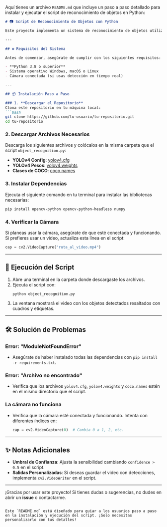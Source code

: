 Aquí tienes un archivo `README.md` que incluye un paso a paso detallado para instalar y ejecutar el script de reconocimiento de objetos en Python:

```markdown
# 📷 Script de Reconocimiento de Objetos con Python

Este proyecto implementa un sistema de reconocimiento de objetos utilizando **Python** y **YOLOv4**. Permite identificar y clasificar objetos en tiempo real usando la cámara de tu computadora o un archivo de video.

---

## ⚙️ Requisitos del Sistema

Antes de comenzar, asegúrate de cumplir con los siguientes requisitos:

- **Python 3.8 o superior**
- Sistema operativo Windows, macOS o Linux
- Cámara conectada (si usas detección en tiempo real)

---

## 📦 Instalación Paso a Paso

### 1. **Descargar el Repositorio**
Clona este repositorio en tu máquina local:
```bash
git clone https://github.com/tu-usuario/tu-repositorio.git
cd tu-repositorio
```

### 2. **Descargar Archivos Necesarios**
Descarga los siguientes archivos y colócalos en la misma carpeta que el script `object_recognition.py`:

- **YOLOv4 Config**: [yolov4.cfg](https://github.com/AlexeyAB/darknet/blob/master/cfg/yolov4.cfg)
- **YOLOv4 Pesos**: [yolov4.weights](https://github.com/AlexeyAB/darknet/releases/download/darknet_yolo_v3_optimal/yolov4.weights)
- **Clases de COCO**: [coco.names](https://github.com/pjreddie/darknet/blob/master/data/coco.names)

### 3. **Instalar Dependencias**
Ejecuta el siguiente comando en tu terminal para instalar las bibliotecas necesarias:
```bash
pip install opencv-python opencv-python-headless numpy
```

### 4. **Verificar la Cámara**
Si planeas usar la cámara, asegúrate de que esté conectada y funcionando. Si prefieres usar un video, actualiza esta línea en el script:
```python
cap = cv2.VideoCapture("ruta_al_video.mp4")
```

---

## 🚀 Ejecución del Script

1. Abre una terminal en la carpeta donde descargaste los archivos.
2. Ejecuta el script con:
   ```bash
   python object_recognition.py
   ```
3. La ventana mostrará el video con los objetos detectados resaltados con cuadros y etiquetas.

---

## 🛠 Solución de Problemas

### Error: "ModuleNotFoundError"
- Asegúrate de haber instalado todas las dependencias con `pip install -r requirements.txt`.

### Error: "Archivo no encontrado"
- Verifica que los archivos `yolov4.cfg`, `yolov4.weights` y `coco.names` estén en el mismo directorio que el script.

### La cámara no funciona
- Verifica que la cámara esté conectada y funcionando. Intenta con diferentes índices en:
  ```python
  cap = cv2.VideoCapture(0)  # Cambia 0 a 1, 2, etc.
  ```

---

## ✨ Notas Adicionales

- **Umbral de Confianza**: Ajusta la sensibilidad cambiando `confidence > 0.5` en el script.
- **Salidas Personalizadas**: Si deseas guardar el video con detecciones, implementa `cv2.VideoWriter` en el script.

---

¡Gracias por usar este proyecto! Si tienes dudas o sugerencias, no dudes en abrir un **issue** o contactarme.
```

Este `README.md` está diseñado para guiar a los usuarios paso a paso en la instalación y ejecución del script. ¡Solo necesitas personalizarlo con tus detalles!
